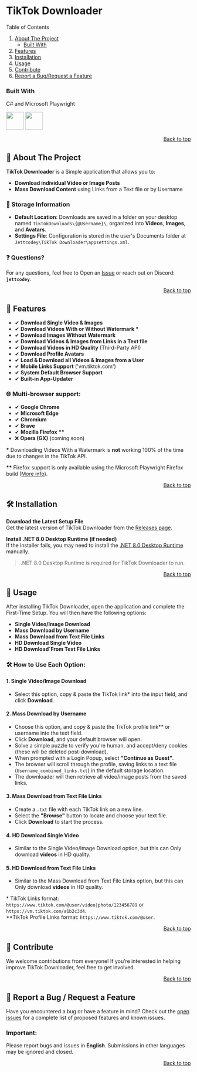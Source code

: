 <!--
##########################################
#           TikTok Downloader            #
#           Made by Jettcodey            #
#                © 2024                  #
#           DO NOT REMOVE THIS           #
##########################################
-->
# TikTok Downloader
<!-- # ⚠ THE APPLICATION ISN'T WORKING RIGHT NOW DUE TO RECENT TIKTOK API UPDATES ⚠ -->

<!-- > [!NOTE]
> Some features of the application are not always working 100% right now due to changes in the TikTok API. -->

<!-- TABLE OF CONTENTS -->
<summary>Table of Contents</summary>
 <ol>
   <li>
     <a href="#-about-the-project">About The Project</a>
     <ul>
       <li><a href="#built-with">Built With</a></li>
     </ul>
   </li>
   <li><a href="#-features">Features</a></li>
   <li><a href="#%EF%B8%8F-installation">Installation</a></li>
   <li><a href="#-usage">Usage</a></li>
   <li><a href="#-contribute">Contribute</a></li>
   <li><a href="#-report-a-bug--request-a-feature">Report a Bug/Request a Feature</a></li>
 </ol>

### Built With
C# and Microsoft Playwright

<img src="https://github.com/Jettcodey/TikTok-Downloader/assets/163922510/aca578ae-4c24-490f-96f2-4c19a16fe9e6" width="48" height="48">
<img src="https://github.com/Jettcodey/TikTok-Downloader/assets/163922510/e36d2e7e-689f-4927-aadb-42b8a7d1de2d" width="48" height="48">

<!--![csharpIcon](https://github.com/Jettcodey/TikTok-Downloader/assets/163922510/aca578ae-4c24-490f-96f2-4c19a16fe9e6)
![Playwright](https://github.com/Jettcodey/TikTok-Downloader/assets/163922510/e36d2e7e-689f-4927-aadb-42b8a7d1de2d)-->


<p align="right"><a href="#tiktok-downloader">Back to top</a></p>

<!-- ABOUT THE PROJECT -->
## 📁 About The Project

**TikTok Downloader** is a Simple application that allows you to:

- **Download individual Video or Image Posts**
- **Mass Download Content** using Links from a Text file or by Username

### 💾 Storage Information
- **Default Location**: Downloads are saved in a folder on your desktop named `TikTokDownloads\{@Username}\`, organized into **Videos**, **Images**, and **Avatars**.
- **Settings File**: Configuration is stored in the user's Documents folder at `Jettcodey\TikTok Downloader\appsettings.xml`.

### ❓ Questions?
For any questions, feel free to Open an [Issue](https://github.com/Jettcodey/TikTok-Downloader/issues) or reach out on Discord: **`jettcodey`**.

<p align="right"><a href="#tiktok-downloader">Back to top</a></p>

<!-- Features -->
## 🚀 Features

- ✔ **Download Single Video & Images**
- ✔ **Download Videos With or Without Watermark** **\***
- ✔ **Download Images Without Watermark**
- ✔ **Download Videos & Images from Links in a Text file**
- ✔ **Download Videos in HD Quality** (Third-Party API)
- ✔ **Download Profile Avatars**
- ✔ **Load & Download all Videos & Images from a User**
- ✔ **Mobile Links Support** ('vm.tiktok.com')
- ✔ **System Default Browser Support**
- ✔ **Built-in App-Updater**

### 🌐 **Multi-browser support**:
  - ✔ **Google Chrome**
  - ✔ **Microsoft Edge**
  - ✔ **Chromium**
  - ✔ **Brave**
  - ✔ **Mozilla Firefox** **\*\***
  - ❌ **Opera (GX)** (coming soon)

**\*** Downloading Videos With a Watermark is **not** working 100% of the time due to changes in the TikTok API.

**\*\*** Firefox support is only available using the Microsoft Playwright Firefox build ([More info](https://playwright.dev/dotnet/docs/browsers#firefox)).

<p align="right"><a href="#tiktok-downloader">Back to top</a></p>

<!-- Installation -->
## 🛠️ Installation

**Download the Latest Setup File**  
   Get the latest version of TikTok Downloader from the [Releases page](https://github.com/Jettcodey/TikTok-Downloader/releases/latest).

**Install .NET 8.0 Desktop Runtime (if needed)**  
   If the installer fails, you may need to install the [.NET 8.0 Desktop Runtime](https://dotnet.microsoft.com/en-us/download/dotnet/8.0) manually.

>.NET 8.0 Desktop Runtime is required for TikTok Downloader to run.

<p align="right"><a href="#tiktok-downloader">Back to top</a></p>

<!-- Usage -->
## 📖 Usage

After installing TikTok Downloader, open the application and complete the First-Time Setup. You will then have the following options:

- **Single Video/Image Download**
- **Mass Download by Username**
- **Mass Download from Text File Links**
- **HD Download Single Video**
- **HD Download´From Text File Links**

### 🛠️ How to Use Each Option:

#### 1. Single Video/Image Download
- Select this option, copy & paste the TikTok link* into the input field, and click **Download**.

#### 2. Mass Download by Username
- Choose this option, and copy & paste the TikTok profile link** or username into the text field.  
- Click **Download**, and your default browser will open. 
- Solve a simple puzzle to verify you're human, and accept/deny cookies (these will be deleted post-download). 
- When prompted with a Login Popup, select **"Continue as Guest"**. 
- The browser will scroll through the profile, saving links to a text file (`Username_combined_links.txt`) in the default storage location. 
- The downloader will then retrieve all video/image posts from the saved links.

#### 3. Mass Download from Text File Links
- Create a `.txt` file with each TikTok link on a new line. 
- Select the **"Browse"** button to locate and choose your text file. 
- Click **Download** to start the process.

#### 4. HD Download Single Video
- Similar to the Single Video/Image Download option, but this can Only download **videos** in HD quality.

#### 5. HD Download from Text File Links
- Similar to the Mass Download from Text File Links option, but this can Only download **videos** in HD quality.

\* TikTok Links format: `https://www.tiktok.com/@user/video|photo/123456789` or `https://vm.tiktok.com/a1b2c3d4`.  
**TikTok Profile Links format: `https://www.tiktok.com/@user`.

<p align="right"><a href="#tiktok-downloader">Back to top</a></p>

<!-- Contribute -->
## 🤝 Contribute

We welcome contributions from everyone! If you’re interested in helping improve TikTok Downloader, feel free to get involved.

<p align="right"><a href="#tiktok-downloader">Back to top</a></p>

<!-- Report a bug -->
## 🐞 Report a Bug / Request a Feature

Have you encountered a bug or have a feature in mind? Check out the [open issues](https://github.com/Jettcodey/TikTok-Downloader/issues) for a complete list of proposed features and known issues.

### **Important:**  
Please report bugs and issues in **English**. Submissions in other languages may be ignored and closed.

<p align="right"><a href="#tiktok-downloader">Back to top</a></p>